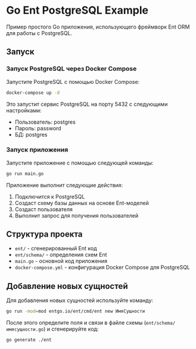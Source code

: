 # Go Ent PostgreSQL Example

Пример простого Go приложения, использующего фреймворк Ent ORM для работы с PostgreSQL.

## Запуск

### Запуск PostgreSQL через Docker Compose

Запустите PostgreSQL с помощью Docker Compose:

```bash
docker-compose up -d
```

Это запустит сервис PostgreSQL на порту 5432 с следующими настройками:

- Пользователь: postgres
- Пароль: password
- БД: postgres

### Запуск приложения

Запустите приложение с помощью следующей команды:

```bash
go run main.go
```

Приложение выполнит следующие действия:

1. Подключится к PostgreSQL
2. Создаст схему базы данных на основе Ent-моделей
3. Создаст пользователя
4. Выполнит запрос для получения пользователей

## Структура проекта

- `ent/` - сгенерированный Ent код
- `ent/schema/` - определения схем Ent
- `main.go` - основной код приложения
- `docker-compose.yml` - конфигурация Docker Compose для PostgreSQL

## Добавление новых сущностей

Для добавления новых сущностей используйте команду:

```bash
go run -mod=mod entgo.io/ent/cmd/ent new ИмяСущности
```

После этого определите поля и связи в файле схемы (`ent/schema/имясущности.go`) и сгенерируйте код:

```bash
go generate ./ent
```
